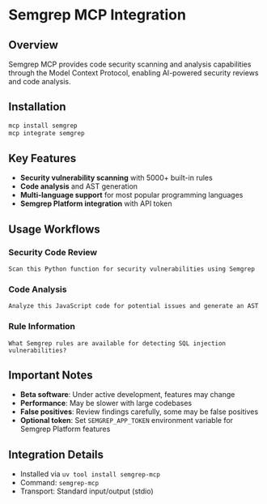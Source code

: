 # Semgrep MCP Integration

## Overview
Semgrep MCP provides code security scanning and analysis capabilities through the Model Context Protocol, enabling AI-powered security reviews and code analysis.

## Installation
```bash
mcp install semgrep
mcp integrate semgrep
```

## Key Features
- **Security vulnerability scanning** with 5000+ built-in rules
- **Code analysis** and AST generation
- **Multi-language support** for most popular programming languages
- **Semgrep Platform integration** with API token

## Usage Workflows

### Security Code Review
```
Scan this Python function for security vulnerabilities using Semgrep
```

### Code Analysis
```
Analyze this JavaScript code for potential issues and generate an AST
```

### Rule Information
```
What Semgrep rules are available for detecting SQL injection vulnerabilities?
```

## Important Notes
- **Beta software**: Under active development, features may change
- **Performance**: May be slower with large codebases
- **False positives**: Review findings carefully, some may be false positives
- **Optional token**: Set `SEMGREP_APP_TOKEN` environment variable for Semgrep Platform features

## Integration Details
- Installed via `uv tool install semgrep-mcp`
- Command: `semgrep-mcp`
- Transport: Standard input/output (stdio)